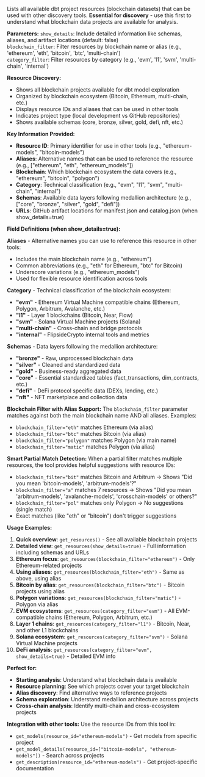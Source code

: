 Lists all available dbt project resources (blockchain datasets) that can be used with other discovery tools. **Essential for discovery** - use this first to understand what blockchain data projects are available for analysis.

**Parameters:**
`show_details`: Include detailed information like schemas, aliases, and artifact locations (default: false)  
`blockchain_filter`: Filter resources by blockchain name or alias (e.g., 'ethereum', 'eth', 'bitcoin', 'btc', 'multi-chain')  
`category_filter`: Filter resources by category (e.g., 'evm', 'l1', 'svm', 'multi-chain', 'internal')

**Resource Discovery:**
- Shows all blockchain projects available for dbt model exploration
- Organized by blockchain ecosystem (Bitcoin, Ethereum, multi-chain, etc.)
- Displays resource IDs and aliases that can be used in other tools
- Indicates project type (local development vs GitHub repositories)
- Shows available schemas (core, bronze, silver, gold, defi, nft, etc.)

**Key Information Provided:**
- **Resource ID**: Primary identifier for use in other tools (e.g., "ethereum-models", "bitcoin-models")
- **Aliases**: Alternative names that can be used to reference the resource (e.g., ["ethereum", "eth", "ethereum_models"])
- **Blockchain**: Which blockchain ecosystem the data covers (e.g., "ethereum", "bitcoin", "polygon")
- **Category**: Technical classification (e.g., "evm", "l1", "svm", "multi-chain", "internal")
- **Schemas**: Available data layers following medallion architecture (e.g., ["core", "bronze", "silver", "gold", "defi"])
- **URLs**: GitHub artifact locations for manifest.json and catalog.json (when show_details=true)

**Field Definitions (when show_details=true):**

**Aliases** - Alternative names you can use to reference this resource in other tools:
- Includes the main blockchain name (e.g., "ethereum") 
- Common abbreviations (e.g., "eth" for Ethereum, "btc" for Bitcoin)
- Underscore variations (e.g., "ethereum_models")
- Used for flexible resource identification across tools

**Category** - Technical classification of the blockchain ecosystem:
- **"evm"** - Ethereum Virtual Machine compatible chains (Ethereum, Polygon, Arbitrum, Avalanche, etc.)
- **"l1"** - Layer 1 blockchains (Bitcoin, Near, Flow)
- **"svm"** - Solana Virtual Machine projects (Solana)
- **"multi-chain"** - Cross-chain and bridge protocols
- **"internal"** - FlipsideCrypto internal tools and metrics

**Schemas** - Data layers following the medallion architecture:
- **"bronze"** - Raw, unprocessed blockchain data
- **"silver"** - Cleaned and standardized data
- **"gold"** - Business-ready aggregated data
- **"core"** - Essential standardized tables (fact_transactions, dim_contracts, etc.)
- **"defi"** - DeFi protocol specific data (DEXs, lending, etc.)
- **"nft"** - NFT marketplace and collection data

**Blockchain Filter with Alias Support:**
The `blockchain_filter` parameter matches against both the main blockchain name AND all aliases. Examples:
- `blockchain_filter="eth"` matches Ethereum (via alias)
- `blockchain_filter="btc"` matches Bitcoin (via alias) 
- `blockchain_filter="polygon"` matches Polygon (via main name)
- `blockchain_filter="matic"` matches Polygon (via alias)

**Smart Partial Match Detection:**
When a partial filter matches multiple resources, the tool provides helpful suggestions with resource IDs:
- `blockchain_filter="bit"` matches Bitcoin and Arbitrum → Shows "Did you mean 'bitcoin-models', 'arbitrum-models'?"
- `blockchain_filter="a"` matches 7 resources → Shows "Did you mean 'arbitrum-models', 'avalanche-models', 'crosschain-models' or others?"
- `blockchain_filter="pol"` matches only Polygon → No suggestions (single match)
- Exact matches (like "eth" or "bitcoin") don't trigger suggestions

**Usage Examples:**
1. **Quick overview**: `get_resources()` - See all available blockchain projects
2. **Detailed view**: `get_resources(show_details=true)` - Full information including schemas and URLs
3. **Ethereum focus**: `get_resources(blockchain_filter="ethereum")` - Only Ethereum-related projects
4. **Using aliases**: `get_resources(blockchain_filter="eth")` - Same as above, using alias
5. **Bitcoin by alias**: `get_resources(blockchain_filter="btc")` - Bitcoin projects using alias
6. **Polygon variations**: `get_resources(blockchain_filter="matic")` - Polygon via alias
7. **EVM ecosystems**: `get_resources(category_filter="evm")` - All EVM-compatible chains (Ethereum, Polygon, Arbitrum, etc.)
8. **Layer 1 chains**: `get_resources(category_filter="l1")` - Bitcoin, Near, and other L1 blockchains
9. **Solana ecosystem**: `get_resources(category_filter="svm")` - Solana Virtual Machine projects
10. **DeFi analysis**: `get_resources(category_filter="evm", show_details=true)` - Detailed EVM info

**Perfect for:**
- **Starting analysis**: Understand what blockchain data is available
- **Resource planning**: See which projects cover your target blockchain
- **Alias discovery**: Find alternative ways to reference projects
- **Schema exploration**: Understand medallion architecture across projects
- **Cross-chain analysis**: Identify multi-chain and cross-ecosystem projects

**Integration with other tools:**
Use the resource IDs from this tool in:
- `get_models(resource_id="ethereum-models")` - Get models from specific project
- `get_model_details(resource_id=["bitcoin-models", "ethereum-models"])` - Search across projects
- `get_description(resource_id="ethereum-models")` - Get project-specific documentation